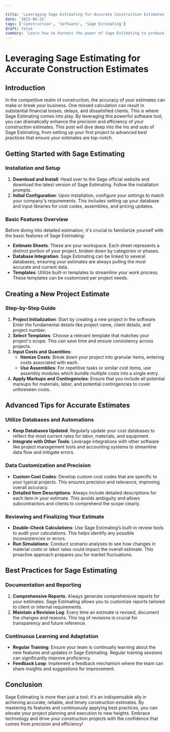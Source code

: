 ```yaml
---

title: 'Leveraging Sage Estimating for Accurate Construction Estimates'
date: '2023-06-22'
tags: ['Construction', 'Software', 'Sage Estimating']
draft: false
summary: 'Learn how to harness the power of Sage Estimating to produce precise, efficient, and reliable construction estimates that can elevate your project planning and execution.'
---
```


# Leveraging Sage Estimating for Accurate Construction Estimates

## Introduction

In the competitive realm of construction, the accuracy of your estimates can make or break your business. One missed calculation can result in substantial financial losses, delays, and dissatisfied clients. This is where Sage Estimating comes into play. By leveraging this powerful software tool, you can dramatically enhance the precision and efficiency of your construction estimates. This post will dive deep into the ins and outs of Sage Estimating, from setting up your first project to advanced best practices that ensure your estimates are top-notch.

## Getting Started with Sage Estimating

### Installation and Setup

1. **Download and Install**: Head over to the Sage official website and download the latest version of Sage Estimating. Follow the installation prompts.
2. **Initial Configuration**: Upon installation, configure your settings to match your company's requirements. This includes setting up your database and input libraries for cost codes, assemblies, and pricing updates.

### Basic Features Overview

Before diving into detailed estimation, it's crucial to familiarize yourself with the basic features of Sage Estimating:

- **Estimate Sheets**: These are your workspace. Each sheet represents a distinct portion of your project, broken down by categories or phases.
- **Database Integration**: Sage Estimating can be linked to several databases, ensuring your estimates are always pulling the most accurate and current data.
- **Templates**: Utilize built-in templates to streamline your work process. These templates can be customized per project needs.

## Creating a New Project Estimate

### Step-by-Step Guide

1. **Project Initialization**: Start by creating a new project in the software. Enter the fundamental details like project name, client details, and project number.
2. **Select Templates**: Choose a relevant template that matches your project's scope. This can save time and ensure consistency across projects.
3. **Input Costs and Quantities**:
    - **Itemize Costs**: Break down your project into granular items, entering costs associated with each.
    - **Use Assemblies**: For repetitive tasks or similar cost items, use assembly modules which bundle multiple costs into a single entry.
4. **Apply Markups and Contingencies**: Ensure that you include all potential markups for materials, labor, and potential contingencies to cover unforeseen costs.

## Advanced Tips for Accurate Estimates

### Utilize Databases and Automations

- **Keep Databases Updated**: Regularly update your cost databases to reflect the most current rates for labor, materials, and equipment.
- **Integrate with Other Tools**: Leverage integrations with other software like project management tools and accounting systems to streamline data flow and mitigate errors.

### Data Customization and Precision

- **Custom Cost Codes**: Develop custom cost codes that are specific to your typical projects. This ensures precision and relevance, improving overall accuracy.
- **Detailed Item Descriptions**: Always include detailed descriptions for each item in your estimate. This avoids ambiguity and allows subcontractors and clients to comprehend the scope clearly.

### Reviewing and Finalizing Your Estimate

- **Double-Check Calculations**: Use Sage Estimating’s built-in review tools to audit your calculations. This helps identify any possible inconsistencies or errors.
- **Run Simulations**: Conduct scenario analyses to see how changes in material costs or labor rates could impact the overall estimate. This proactive approach prepares you for market fluctuations.

## Best Practices for Sage Estimating

### Documentation and Reporting

1. **Comprehensive Reports**: Always generate comprehensive reports for your estimates. Sage Estimating allows you to customize reports tailored to client or internal requirements.
2. **Maintain a Revision Log**: Every time an estimate is revised, document the changes and reasons. This log of revisions is crucial for transparency and future reference.

### Continuous Learning and Adaptation

- **Regular Training**: Ensure your team is continually learning about the new features and updates in Sage Estimating. Regular training sessions can significantly improve proficiency.
- **Feedback Loop**: Implement a feedback mechanism where the team can share insights and suggestions for improvement.

## Conclusion

Sage Estimating is more than just a tool; it's an indispensable ally in achieving accurate, reliable, and timely construction estimates. By mastering its features and continuously applying best practices, you can elevate your project planning and execution to new heights. Embrace technology and drive your construction projects with the confidence that comes from precision and efficiency!